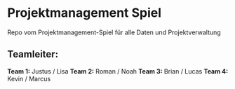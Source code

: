 # Projektmanagement Spiel
Repo vom Projektmanagement-Spiel für alle Daten und Projektverwaltung

## Teamleiter:
**Team 1:** Justus / Lisa
**Team 2:** Roman / Noah
**Team 3:** Brian / Lucas
**Team 4:** Kevin / Marcus
